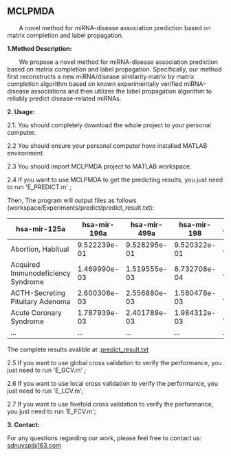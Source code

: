 
## MCLPMDA<br> 

&#160; &#160; &#160; &#160;A novel method for miRNA-disease association prediction based on matrix completion and label propagation.<br>

**1.Method Description:** 

&#160; &#160; &#160; &#160;We propose a novel method for miRNA-disease association prediction based on matrix completion and label propagation. Specifically, our method first reconstructs a new miRNA/disease similarity matrix by matrix completion algorithm based on known experimentally verified miRNA-disease associations and then utilizes the label propagation algorithm to reliably predict disease-related miRNAs.  

**2. Usage:**

  2.1.  You should completely download the whole project to your personal computer.
  
  2.2 You should ensure your personal computer have installed MATLAB environment.
  
  2.3 You should import MCLPMDA project to MATLAB workspace.
  
  2.4 If you want to use MCLPMDA to get the predicting results, you just need to run 'E_PREDICT.m' ;
  
  Then, The program will output files as follows (workspace/Experiments/predict/predict_result.txt):
  
  | hsa-mir-125a                       | hsa-mir-196a | hsa-mir-499a | hsa-mir-198  | ... |
| ---------------------------------- | ------------ | ------------ | ------------ | --- |
| Abortion, Habitual                 | 9.522239e-01 | 9.528295e-01 | 9.520322e-01 | ... |
| Acquired Immunodeficiency Syndrome | 1.469990e-03 | 1.519555e-03 | 8.732708e-04 | ... |
| ACTH-Secreting Pituitary Adenoma   | 2.600308e-03 | 2.556880e-03 | 1.580478e-03 | ... |
| Acute Coronary Syndrome            | 1.787939e-03 | 2.401789e-03 | 1.984312e-03 | ... |
| ...                                | ...          | ...          | ...          | ... |

The complete  results avalible at :[predict_result.txt](https://github.com/ShengPengYu/MCLPMDA/blob/master/results/predict_result.txt)

  2.5 If you want to use global cross validation to verify the performance, you just need to run 'E_GCV.m' ;
  
  2.6 If you want to use local cross validation to verify the performance, you just need to run 'E_LCV.m'; 
  
  2.7 If you want to use fivefold cross validation to verify the performance, you just need to run 'E_FCV.m'; 
  

**3. Contact:**

For any questions regarding our work, please feel free to contact us: sdnuysp@163.com 

